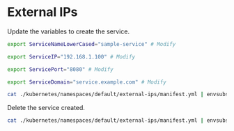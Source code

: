 # External IPs

Update the variables to create the service.

```sh
export ServiceNameLowerCased="sample-service" # Modify

export ServiceIP="192.168.1.100" # Modify

export ServicePort="8080" # Modify

export ServiceDomain="service.example.com" # Modify

cat ./kubernetes/namespaces/default/external-ips/manifest.yml | envsubst | kubectl apply -f -
```

Delete the service created.

```sh
cat ./kubernetes/namespaces/default/external-ips/manifest.yml | envsubst | kubectl delete --ignore-not-found=true -f -
```
